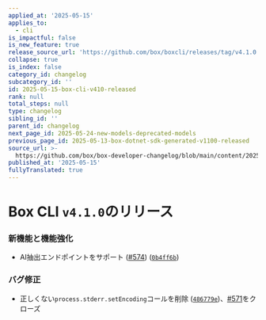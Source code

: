 ```yaml
---
applied_at: '2025-05-15'
applies_to:
  - cli
is_impactful: false
is_new_feature: true
release_source_url: 'https://github.com/box/boxcli/releases/tag/v4.1.0'
collapse: true
is_index: false
category_id: changelog
subcategory_id: ''
id: 2025-05-15-box-cli-v410-released
rank: null
total_steps: null
type: changelog
sibling_id: ''
parent_id: changelog
next_page_id: 2025-05-24-new-models-deprecated-models
previous_page_id: 2025-05-13-box-dotnet-sdk-generated-v1100-released
source_url: >-
  https://github.com/box/box-developer-changelog/blob/main/content/2025/05-15-box-cli-v410-released.md
published_at: '2025-05-15'
fullyTranslated: true
---
```

# Box CLI `v4.1.0`のリリース

### 新機能と機能強化

* AI抽出エンドポイントをサポート ([#574][1]) ([`0b4ff6b`][2])

### バグ修正

* 正しくない`process.stderr.setEncoding`コールを削除 ([`486779e`][3])、[#571][4]をクローズ

[1]: https://github.com/box/boxcli/issues/574

[2]: https://github.com/box/boxcli/commit/0b4ff6b63c8707c6842f3812d2a69071d195b799

[3]: https://github.com/box/boxcli/commit/486779ee3b8403805286b7ae6d3ab5c802c6f948

[4]: https://github.com/box/boxcli/issues/571
